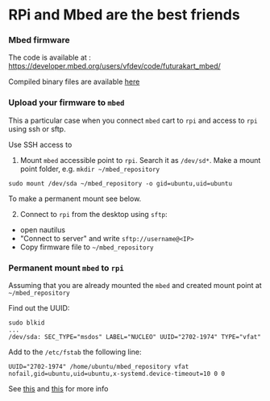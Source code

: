 # RPi and Mbed are the best friends

### Mbed firmware 

The code is available at : https://developer.mbed.org/users/vfdev/code/futurakart_mbed/

Compiled binary files are available [here](../mbed)


### Upload your firmware to `mbed`
  
This a particular case when you connect `mbed` cart to `rpi` and access 
to `rpi` using ssh or sftp.

Use SSH access to 
1) Mount `mbed` accessible point to `rpi`. Search it as `/dev/sd*`.
Make a mount point folder, e.g. `mkdir ~/mbed_repository`
```
sudo mount /dev/sda ~/mbed_repository -o gid=ubuntu,uid=ubuntu
```

To make a permanent mount see below. 

2) Connect to `rpi` from the desktop using `sftp`:
- open nautilus
- "Connect to server" and write `sftp://username@<IP>`
- Copy firmware file to `~/mbed_repository`


### Permanent mount `mbed` to `rpi`

Assuming that you are already mounted the `mbed` and created mount point 
at `~/mbed_repository`
 
Find out the UUID:
```
sudo blkid
...
/dev/sda: SEC_TYPE="msdos" LABEL="NUCLEO" UUID="2702-1974" TYPE="vfat" 
```

Add to the `/etc/fstab` the following line:
```
UUID="2702-1974" /home/ubuntu/mbed_repository vfat nofail,gid=ubuntu,uid=ubuntu,x-systemd.device-timeout=10 0 0
```
See [this](http://www.pclosmag.com/html/Issues/200709/page07.html) and [this](http://unix.stackexchange.com/questions/314271/automount-disk-connected-through-usb-when-the-pc-is-turned-on) for more info



